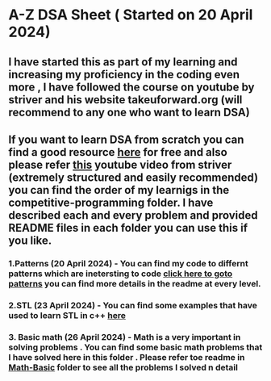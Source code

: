

# A-Z DSA Sheet ( Started on 20 April 2024)
## I have started this as part of my learning and increasing my proficiency in the coding even more , I have followed the course on youtube by striver and his website takeuforward.org (will recommend to any one who want to learn DSA)

## If you want to learn DSA from scratch you can find a good resource [here](https://takeuforward.org/strivers-a2z-dsa-course/strivers-a2z-dsa-course-sheet-2/) for free and also please refer [this](https://www.youtube.com/watch?v=0bHoB32fuj0&list=PLgUwDviBIf0oF6QL8m22w1hIDC1vJ_BHz&index=1) youtube video from striver (extremely structured and easily recommended) you can find the order of my learnigs in the competitive-programming folder. I have described each and every problem and provided README files in each folder you can use this if you like.

###  1.Patterns (20 April 2024) - You can find my code to differnt patterns which are inetersting to code [click here to goto patterns](https://github.com/kirankumar2079/competivtive-programming/tree/master/A-Z%20DSA/patterns) you can find more details in the readme at every level.

### 2.STL (23 April 2024) - You can find some examples that have used to learn STL in c++ [here](https://github.com/kirankumar2079/competivtive-programming/tree/master/A-Z%20DSA/STL)


### 3. Basic math (26 April 2024) - Math is a very important in solving problems . You can find some basic math problems that I have solved here in this folder . Please refer toe readme in [Math-Basic](https://github.com/kirankumar2079/competivtive-programming/tree/master/A-Z%20DSA/Math-Basic) folder to see all the problems I solved n detail